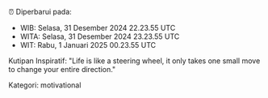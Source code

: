 ⏰ Diperbarui pada:
- WIB: Selasa, 31 Desember 2024 22.23.55 UTC
- WITA: Selasa, 31 Desember 2024 23.23.55 UTC
- WIT: Rabu, 1 Januari 2025 00.23.55 UTC

Kutipan Inspiratif:
"Life is like a steering wheel, it only takes one small move to change your entire direction."


Kategori: motivational

